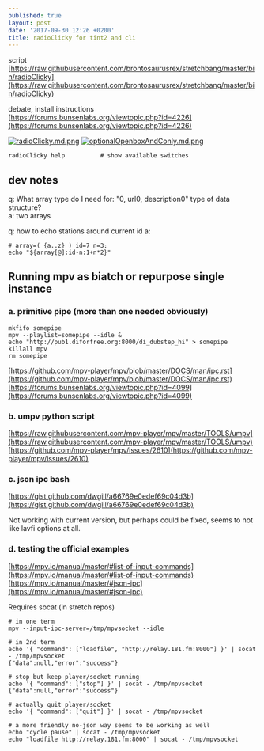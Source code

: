```yaml
---
published: true
layout: post
date: '2017-09-30 12:26 +0200'
title: radioClicky for tint2 and cli
---
```

script  
[https://raw.githubusercontent.com/brontosaurusrex/stretchbang/master/bin/radioClicky](https://raw.githubusercontent.com/brontosaurusrex/stretchbang/master/bin/radioClicky)

debate, install instructions  
[https://forums.bunsenlabs.org/viewtopic.php?id=4226](https://forums.bunsenlabs.org/viewtopic.php?id=4226)

[![radioClicky.md.png](https://cdn.scrot.moe/images/2017/09/30/radioClicky.md.png)](https://cdn.scrot.moe/images/2017/09/30/radioClicky.png)
[![optionalOpenboxAndConly.md.png](https://cdn.scrot.moe/images/2017/10/04/optionalOpenboxAndConly.md.png)](https://cdn.scrot.moe/images/2017/10/04/optionalOpenboxAndConly.png)

    radioClicky help          # show available switches
    
## dev notes

q: What array type do I need for: "0, url0, description0" type of data structure?  
a: two arrays

q: how to echo stations around current id
a:

    # array=( {a..z} ) id=7 n=3; 
    echo "${array[@]:id-n:1+n*2}"

## Running mpv as biatch or repurpose single instance

### a. primitive pipe (more than one needed obviously)

    mkfifo somepipe
    mpv --playlist=somepipe --idle &
    echo "http://pub1.diforfree.org:8000/di_dubstep_hi" > somepipe
    killall mpv
    rm somepipe 
    
[https://github.com/mpv-player/mpv/blob/master/DOCS/man/ipc.rst](https://github.com/mpv-player/mpv/blob/master/DOCS/man/ipc.rst)  
[https://forums.bunsenlabs.org/viewtopic.php?id=4099](https://forums.bunsenlabs.org/viewtopic.php?id=4099)

### b. umpv python script

[https://raw.githubusercontent.com/mpv-player/mpv/master/TOOLS/umpv](https://raw.githubusercontent.com/mpv-player/mpv/master/TOOLS/umpv)  
[https://github.com/mpv-player/mpv/issues/2610](https://github.com/mpv-player/mpv/issues/2610)

### c. json ipc bash

[https://gist.github.com/dwgill/a66769e0edef69c04d3b](https://gist.github.com/dwgill/a66769e0edef69c04d3b)

Not working with current version, but perhaps could be fixed, seems to not like lavfi options at all.

### d. testing the official examples

[https://mpv.io/manual/master/#list-of-input-commands](https://mpv.io/manual/master/#list-of-input-commands)  
[https://mpv.io/manual/master/#json-ipc](https://mpv.io/manual/master/#json-ipc)

Requires socat (in stretch repos)

	# in one term
    mpv --input-ipc-server=/tmp/mpvsocket --idle
    
    # in 2nd term
    echo '{ "command": ["loadfile", "http://relay.181.fm:8000"] }' | socat - /tmp/mpvsocket
	{"data":null,"error":"success"}
    
    # stop but keep player/socket running
    echo '{ "command": ["stop"] }' | socat - /tmp/mpvsocket
	{"data":null,"error":"success"}
    
    # actually quit player/socket
    echo '{ "command": ["quit"] }' | socat - /tmp/mpvsocket
    
    # a more friendly no-json way seems to be working as well
    echo "cycle pause" | socat - /tmp/mpvsocket
	echo "loadfile http://relay.181.fm:8000" | socat - /tmp/mpvsocket
